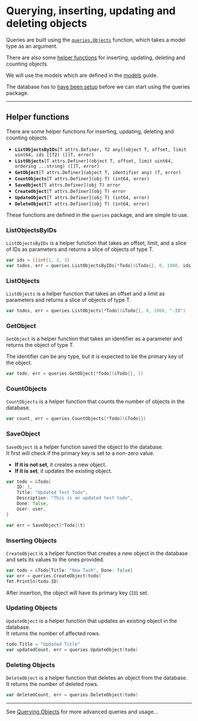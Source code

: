 # Querying, inserting, updating and deleting objects

Queries are built using the [`queries.Objects`](./querying/queryset.md#queryset) function, which takes a model type as an argument.

There are also some [helper functions](#helper-functions) for inserting, updating, deleting and counting objects.

We will use the models which are defined in the [models](./models.md) guide.

The database has to [have been setup](./getting_started.md#database-setup) before we can start using the queries package.

---

## Helper functions

There are some helper functions for inserting, updating, deleting and counting objects.

* **`ListObjectsByIDs`**`[T attrs.Definer, T2 any](object T, offset, limit uint64, ids []T2) ([]T, error)`
* **`ListObjects`**`[T attrs.Definer](object T, offset, limit uint64, ordering ...string) ([]T, error)`
* **`GetObject`**`[T attrs.Definer](object T, identifier any) (T, error)`
* **`CountObjects`**`[T attrs.Definer](obj T) (int64, error)`
* **`SaveObject`**`[T attrs.Definer](obj T) error`
* **`CreateObject`**`[T attrs.Definer](obj T) error`
* **`UpdateObject`**`[T attrs.Definer](obj T) (int64, error)`
* **`DeleteObject`**`[T attrs.Definer](obj T) (int64, error)`

These functions are defined in the `queries` package, and are simple to use.

### ListObjectsByIDs

`ListObjectsByIDs` is a helper function that takes an offset, limit, and a slice of IDs as parameters and returns a slice of objects of type T.

```go
var ids = []int{1, 2, 3}
var todos, err = queries.ListObjectsByIDs[*Todo](&Todo{}, 0, 1000, ids)
```

### ListObjects

`ListObjects` is a helper function that takes an offset and a limit as parameters and returns a slice of objects of type T.

```go
var todos, err = queries.ListObjects[*Todo](&Todo{}, 0, 1000, "-ID")
```

### GetObject

`GetObject` is a helper function that takes an identifier as a parameter and returns the object of type T.

The identifier can be any type, but it is expected to be the primary key of the object.

```go
var todo, err = queries.GetObject[*Todo](&Todo{}, 1)
```

### CountObjects

`CountObjects` is a helper function that counts the number of objects in the database.

```go
var count, err = queries.CountObjects[*Todo](&Todo{})
```

### SaveObject

`SaveObject` is a helper function saved the object to the database.  
It first will check if the primary key is set to a non-zero value.

* **If it is not set**, it creates a new object.
* **If it is set**, it updates the existing object.

```go
var todo = &Todo{
    ID: 1,
    Title: "Updated Test Todo",
    Description: "This is an updated test todo",
    Done: false,
    User: user,
}

var err = SaveObject[*Todo](t)
```

### Inserting Objects

`CreateObject` is a helper function that creates a new object in the database and sets its values
to the ones provided.

```go
var todo = &Todo{Title: "New Task", Done: false}
var err = queries.CreateObject(todo)
fmt.Println(todo.ID)
```

After insertion, the object will have its primary key (`ID`) set.

### Updating Objects

`UpdateObject` is a helper function that updates an existing object in the database.  
It returns the number of affected rows.

```go
todo.Title = "Updated Title"
var updatedCount, err = queries.UpdateObject(todo)
```

### Deleting Objects

`DeleteObject` is a helper function that deletes an object from the database.  
It returns the number of deleted rows.

```go
var deletedCount, err = queries.DeleteObject(todo)
```

---

See [Querying Objects](./querying/queryset.md) for more advanced queries and usage…
